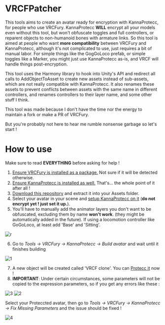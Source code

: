 # VRCFPatcher
This tools aims to create an avatar ready for encryption with KannaProtecc, for people who use VRCFury. KannaProtecc <b>WILL</b> encrypt all your models even without this tool, but won't obfuscate toggles and full controllers, or reparent objects to non-humanoid bones with armature links. So this tool is aimed at people who want <b>more compatibility</b> between VRCFury and KannaProtecc, although it's not complicated to use, just requires a bit of manual labor. For simple things like the GogGoLoco prefab, or simple toggles like a Marker, you might just use KannaProtecc as-is, and VRCF will handle things post-encryption.

This tool uses the Harmony library to hook into Unity's API and redirect all calls to AddObjectToAsset to create new assets instead of sub-assets, which are not really compatible with KannaProtecc.
It also renames these assets to prevent conflicts between assets with the same name in different controllers, and renames controllers to their layer name, and some other stuff I think.

This tool was made because I don't have the time nor the energy to maintain a fork or make a PR of VRCFury.

But you're probably not here to hear me rumble nonsense garbage so let's start !

# How to use

Make sure to read <b>EVERYTHING</b> before asking for help !

1. [Ensure VRCFury is installed as a package.](https://vrcfury.com/download) Not sure if it will be detected otherwise.
2. [Ensure KannaProtecc is installed as well.](https://github.com/PlagueVRC/AntiRip) That's... the whole point of it after all !
3. [Download this repository](https://github.com/Dathuss/VRCFPatcher/archive/refs/heads/main.zip) and extract it into your Assets folder.
4. Select your avatar in your scene and [setup KannaProtecc on it](https://github.com/PlagueVRC/AntiRip#setup-kanna-protecc-component) (<b>do not encrypt yet ! just set it up.</b>).
5. You'll have to manually add the animator layers you don't want to be obfuscated, excluding them by name <b>won't work</b>. (they might be automatically added in the future). If using a locomotion controller like GoGoLoco, at least add 'Base' and 'Sitting'.

![r](https://github.com/Dathuss/VRCFPatcher/assets/34245959/0cd907f9-da81-4b4c-8018-9e5b9a315fb9)

6. Go to <i>Tools -> VRCFury -> KannaProtecc -> Build avatar</i> and wait until it finishes building

![1](https://github.com/Dathuss/VRCFPatcher/assets/34245959/1d541c29-ed7c-4147-b261-066f1cc4c06d)

7. A new object will be created called 'VRCF clone'. You can [Protecc it](https://github.com/PlagueVRC/AntiRip#encrypting-and-uploading) now !
8. <b>IMPORTANT</b>: Under certain circumstances, some parameters will not be copied to the expression parameters, so if you get any errors like these :

![3](https://github.com/Dathuss/VRCFPatcher/assets/34245959/3792ba09-b795-4cfa-9c8e-32bc0706b014)
![2](https://github.com/Dathuss/VRCFPatcher/assets/34245959/23ba2313-bd61-468b-bcee-1ae997a0ff81)

Select your Proteccted avatar, then go to <i>Tools -> VRCFury -> KannaProtecc -> Fix Missing Parameters</i> and the issue should be fixed !

![4](https://github.com/Dathuss/VRCFPatcher/assets/34245959/a8fdf33e-8e50-4392-aa15-c53169c48492)

